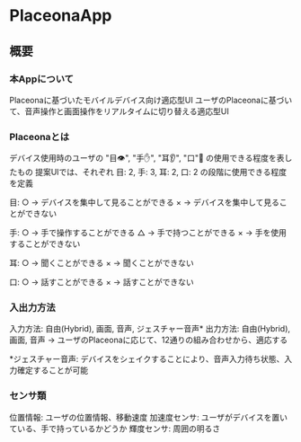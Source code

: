 # PlaceonaApp

## 概要

### 本Appについて
 Placeonaに基づいたモバイルデバイス向け適応型UI
 ユーザのPlaceonaに基づいて、音声操作と画面操作をリアルタイムに切り替える適応型UI

### Placeonaとは
 デバイス使用時のユーザの "目👁", "手✋", "耳👂", "口"👄 の使用できる程度を表したもの
 提案UIでは、それぞれ 目: 2, 手: 3, 耳: 2, 口: 2 の段階に使用できる程度を定義
 
 目: 
 ○ → デバイスを集中して見ることができる 
 × → デバイスを集中して見ることができない 
 
 手: 
 ○ → 手で操作することができる
 △ → 手で持つことができる
 × → 手を使用することができない
 
 耳: 
 ○ → 聞くことができる
 × → 聞くことができない
 
 口: 
 ○ → 話すことができる
 × → 話すことができない
 

### 入出力方法
 入力方法: 自由(Hybrid), 画面, 音声, ジェスチャー音声*
 出力方法: 自由(Hybrid), 画面, 音声
 → ユーザのPlaceonaに応じて、12通りの組み合わせから、適応する
 
 *ジェスチャー音声: デバイスをシェイクすることにより、音声入力待ち状態、入力確定することが可能
 
 
### センサ類
 位置情報: ユーザの位置情報、移動速度
 加速度センサ: ユーザがデバイスを置いている、手で持っているかどうか
 輝度センサ: 周囲の明るさ
 
 
